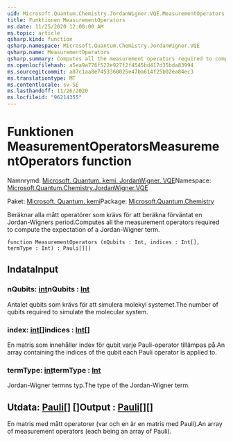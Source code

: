 ```yaml
---
uid: Microsoft.Quantum.Chemistry.JordanWigner.VQE.MeasurementOperators
title: Funktionen MeasurementOperators
ms.date: 11/25/2020 12:00:00 AM
ms.topic: article
qsharp.kind: function
qsharp.namespace: Microsoft.Quantum.Chemistry.JordanWigner.VQE
qsharp.name: MeasurementOperators
qsharp.summary: Computes all the measurement operators required to compute the expectation of a Jordan-Wigner term.
ms.openlocfilehash: a5ea9a776f522e927f2f4545bd417d35bda83994
ms.sourcegitcommit: a87c1aa8e7453360025e47ba614f25b02ea84ec3
ms.translationtype: MT
ms.contentlocale: sv-SE
ms.lasthandoff: 11/26/2020
ms.locfileid: "96214355"
---
```

# <a name="measurementoperators-function"></a><span data-ttu-id="b4ef3-102">Funktionen MeasurementOperators</span><span class="sxs-lookup"><span data-stu-id="b4ef3-102">MeasurementOperators function</span></span>

<span data-ttu-id="b4ef3-103">Namnrymd: [Microsoft. Quantum. kemi. JordanWigner. VQE](xref:Microsoft.Quantum.Chemistry.JordanWigner.VQE)</span><span class="sxs-lookup"><span data-stu-id="b4ef3-103">Namespace: [Microsoft.Quantum.Chemistry.JordanWigner.VQE](xref:Microsoft.Quantum.Chemistry.JordanWigner.VQE)</span></span>

<span data-ttu-id="b4ef3-104">Paket: [Microsoft. Quantum. kemi](https://nuget.org/packages/Microsoft.Quantum.Chemistry)</span><span class="sxs-lookup"><span data-stu-id="b4ef3-104">Package: [Microsoft.Quantum.Chemistry](https://nuget.org/packages/Microsoft.Quantum.Chemistry)</span></span>


<span data-ttu-id="b4ef3-105">Beräknar alla mått operatörer som krävs för att beräkna förväntat en Jordan-Wigners period.</span><span class="sxs-lookup"><span data-stu-id="b4ef3-105">Computes all the measurement operators required to compute the expectation of a Jordan-Wigner term.</span></span>

```qsharp
function MeasurementOperators (nQubits : Int, indices : Int[], termType : Int) : Pauli[][]
```


## <a name="input"></a><span data-ttu-id="b4ef3-106">Indata</span><span class="sxs-lookup"><span data-stu-id="b4ef3-106">Input</span></span>

### <a name="nqubits--int"></a><span data-ttu-id="b4ef3-107">nQubits: [int](xref:microsoft.quantum.lang-ref.int)</span><span class="sxs-lookup"><span data-stu-id="b4ef3-107">nQubits : [Int](xref:microsoft.quantum.lang-ref.int)</span></span>

<span data-ttu-id="b4ef3-108">Antalet qubits som krävs för att simulera molekyl systemet.</span><span class="sxs-lookup"><span data-stu-id="b4ef3-108">The number of qubits required to simulate the molecular system.</span></span>


### <a name="indices--int"></a><span data-ttu-id="b4ef3-109">index: [int](xref:microsoft.quantum.lang-ref.int)[]</span><span class="sxs-lookup"><span data-stu-id="b4ef3-109">indices : [Int](xref:microsoft.quantum.lang-ref.int)[]</span></span>

<span data-ttu-id="b4ef3-110">En matris som innehåller index för qubit varje Pauli-operator tillämpas på.</span><span class="sxs-lookup"><span data-stu-id="b4ef3-110">An array containing the indices of the qubit each Pauli operator is applied to.</span></span>


### <a name="termtype--int"></a><span data-ttu-id="b4ef3-111">termType: [int](xref:microsoft.quantum.lang-ref.int)</span><span class="sxs-lookup"><span data-stu-id="b4ef3-111">termType : [Int](xref:microsoft.quantum.lang-ref.int)</span></span>

<span data-ttu-id="b4ef3-112">Jordan-Wigner termns typ.</span><span class="sxs-lookup"><span data-stu-id="b4ef3-112">The type of the Jordan-Wigner term.</span></span>



## <a name="output--pauli"></a><span data-ttu-id="b4ef3-113">Utdata: [Pauli](xref:microsoft.quantum.lang-ref.pauli)[] []</span><span class="sxs-lookup"><span data-stu-id="b4ef3-113">Output : [Pauli](xref:microsoft.quantum.lang-ref.pauli)[][]</span></span>

<span data-ttu-id="b4ef3-114">En matris med mått operatorer (var och en är en matris med Pauli).</span><span class="sxs-lookup"><span data-stu-id="b4ef3-114">An array of measurement operators (each being an array of Pauli).</span></span>